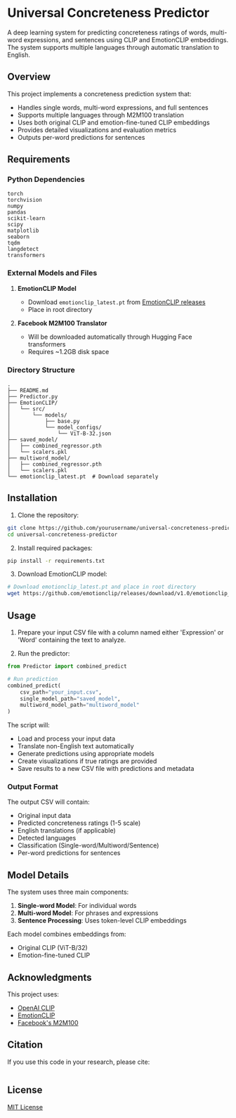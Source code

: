 # Universal Concreteness Predictor

A deep learning system for predicting concreteness ratings of words, multi-word expressions, and sentences using CLIP and EmotionCLIP embeddings. The system supports multiple languages through automatic translation to English.

## Overview

This project implements a concreteness prediction system that:
- Handles single words, multi-word expressions, and full sentences
- Supports multiple languages through M2M100 translation
- Uses both original CLIP and emotion-fine-tuned CLIP embeddings
- Provides detailed visualizations and evaluation metrics
- Outputs per-word predictions for sentences

## Requirements

### Python Dependencies
```
torch
torchvision
numpy 
pandas
scikit-learn
scipy
matplotlib
seaborn
tqdm
langdetect
transformers
```

### External Models and Files
1. **EmotionCLIP Model**
   - Download `emotionclip_latest.pt` from [EmotionCLIP releases](https://github.com/emotionclip/releases)
   - Place in root directory

2. **Facebook M2M100 Translator**
   - Will be downloaded automatically through Hugging Face transformers
   - Requires ~1.2GB disk space

### Directory Structure
```
.
├── README.md
├── Predictor.py
├── EmotionCLIP/
│   └── src/
│       └── models/
│           ├── base.py
│           └── model_configs/
│               └── ViT-B-32.json
├── saved_model/
│   ├── combined_regressor.pth
│   └── scalers.pkl
├── multiword_model/
│   ├── combined_regressor.pth
│   └── scalers.pkl
└── emotionclip_latest.pt  # Download separately
```

## Installation

1. Clone the repository:
```bash
git clone https://github.com/yourusername/universal-concreteness-predictor.git
cd universal-concreteness-predictor
```

2. Install required packages:
```bash
pip install -r requirements.txt
```

3. Download EmotionCLIP model:
```bash
# Download emotionclip_latest.pt and place in root directory
wget https://github.com/emotionclip/releases/download/v1.0/emotionclip_latest.pt
```

## Usage

1. Prepare your input CSV file with a column named either 'Expression' or 'Word' containing the text to analyze.

2. Run the predictor:
```python
from Predictor import combined_predict

# Run prediction
combined_predict(
    csv_path="your_input.csv",
    single_model_path="saved_model",
    multiword_model_path="multiword_model"
)
```

The script will:
- Load and process your input data
- Translate non-English text automatically
- Generate predictions using appropriate models
- Create visualizations if true ratings are provided
- Save results to a new CSV file with predictions and metadata

### Output Format

The output CSV will contain:
- Original input data
- Predicted concreteness ratings (1-5 scale)
- English translations (if applicable)
- Detected languages
- Classification (Single-word/Multiword/Sentence)
- Per-word predictions for sentences

## Model Details

The system uses three main components:

1. **Single-word Model**: For individual words
2. **Multi-word Model**: For phrases and expressions
3. **Sentence Processing**: Uses token-level CLIP embeddings

Each model combines embeddings from:
- Original CLIP (ViT-B/32)
- Emotion-fine-tuned CLIP

## Acknowledgments

This project uses:
- [OpenAI CLIP](https://github.com/openai/CLIP)
- [EmotionCLIP](https://github.com/emotionclip)
- [Facebook's M2M100](https://huggingface.co/facebook/m2m100_1.2B)

## Citation

If you use this code in your research, please cite:

```TBD
```

## License

[MIT License](LICENSE)
